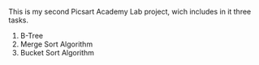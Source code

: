 This is my second Picsart Academy Lab project, wich includes in it three tasks.

1. B-Tree
2. Merge Sort Algorithm
3. Bucket Sort Algorithm

